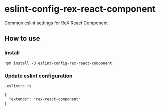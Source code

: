 # eslint-config-rex-react-component
Common eslint settings for ReX React Component

## How to use
### Install
`npm install -D eslint-config-rex-react-component`

### Update eslint configuration
`.eslintrc.js`
```
{
  "extends": "rex-react-component"
}
```
